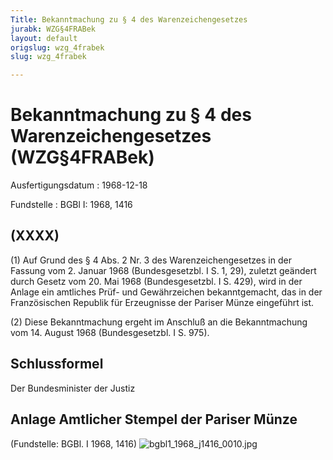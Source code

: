 ```yaml
---
Title: Bekanntmachung zu § 4 des Warenzeichengesetzes
jurabk: WZG§4FRABek
layout: default
origslug: wzg_4frabek
slug: wzg_4frabek

---
```


# Bekanntmachung zu § 4 des Warenzeichengesetzes (WZG§4FRABek)

Ausfertigungsdatum
:   1968-12-18

Fundstelle
:   BGBl I: 1968, 1416

## (XXXX)

(1) Auf Grund des § 4 Abs. 2 Nr. 3 des Warenzeichengesetzes in der
Fassung vom 2. Januar 1968 (Bundesgesetzbl. I S. 1, 29), zuletzt
geändert durch Gesetz vom 20. Mai 1968 (Bundesgesetzbl. I S. 429),
wird in der Anlage ein amtliches Prüf- und Gewährzeichen
bekanntgemacht, das in der Französischen Republik für Erzeugnisse der
Pariser Münze eingeführt ist.

(2) Diese Bekanntmachung ergeht im Anschluß an die Bekanntmachung vom
14\. August 1968 (Bundesgesetzbl. I S. 975).

## Schlussformel

Der Bundesminister der Justiz

## Anlage Amtlicher Stempel der Pariser Münze

(Fundstelle: BGBl. I 1968, 1416)
![bgbl1_1968_j1416_0010.jpg](bgbl1_1968_j1416_0010.jpg)
